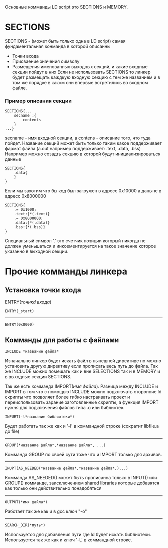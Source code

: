 Основные комманды LD script это SECTIONS и MEMORY. 

# SECTIONS
SECTIONS - (может быть только одна в LD script) самая фундаментальная конманда в которой описанны
* Точки входа
* Присваение значения символу
* Размещения именованных выходных секций, и какие входные секции пойдут в них 
Если не использовать SECTIONS то линкер будет размещать каждкую входную секцию с тем же названием и в том же порядке в каком они впервые встретились во входном файле.
### Пример описания секции
```
SECTIONS{...
	secname :{
		contents
	}
...}
```
secname - имя входной секции, а contens - описание того, что туда пойдет. Название секций может быть только таким какое поддерживает фармат файла (a.out например поддерживает: .text, .data, .bss)
Например можно созадть секцию в которой будут инициализироваться данные
```
SECTIONS{
	.data{
	}
}
```
Если мы захотим что бы код был загружен в адресс 0x10000 а даныне в адресс 0x8000000

```
SECTIONS{
	.= 0x1000;
	.text:{*(.text)}
	.= 0x8000000;
	.data:{*(.data)}
	.bss:{*(.bss)}
}
```
Специальный символ '.' это счетчик позиции который никогда не должен уменьшаться и инкоементируется на такое значение которое указанно в выходной секции.

# Прочие комманды линкера
## Установка точки входа 
ENTRY(*точикd входа*)
```
ENTRY(_start)
```
---
```
ENTRY(0x8000)
```

## Комманды для работы с файлами
```
INCLUDE *название файла*
```
 Изначально линкер будет искать файл в нынешней директиве но можно установить другую директиву если прописать весь путь до файла.
Так же INCLUDE можно помещать как и вне SELECTIONS так и в MEMORY  и в выходные секции SECTIONS.

Так же есть комманда IMPORT(*имя файла*). Разница между INCLUDE и IMPORT в том что с помощью INCLUDE можно подключать сторонние ld скрипты что позволяет более гибко настраивать проект и переиспользовать зарание заготовленные скрипты, а функция IMPORT нужня для подключения файлов типа .o или библиотек.
```
INPURT(-l*название библиотеки*)
```
Будет работать так же как и '-l' в коммандной строке (сократит libfile.a до file)

----
```
GROUP(*название файла*,*название файла*, ...)
```
Комманда GROUP по своей сути тоже что и IMPORT только для архивов.

---
```
INUPT(AS_NEEDED(*название файла*,*название файла*,),..)
```
Комманда AS_NEEDED() может быть прописанна только в INPUT() или GROUP() комманде, заисключением shared libraries которые добавятся как только они действительно понадобяться

---
```
OUTPUT(*имя файла*)
```
Работает так же как и в gcc ключ "-o"

---
```
SEARCH_DIR(*путь*)
```
Используется для добавления пути где ld будет искать библиотеки. Используется так же как и ключ '-L' в коммандной строке.






